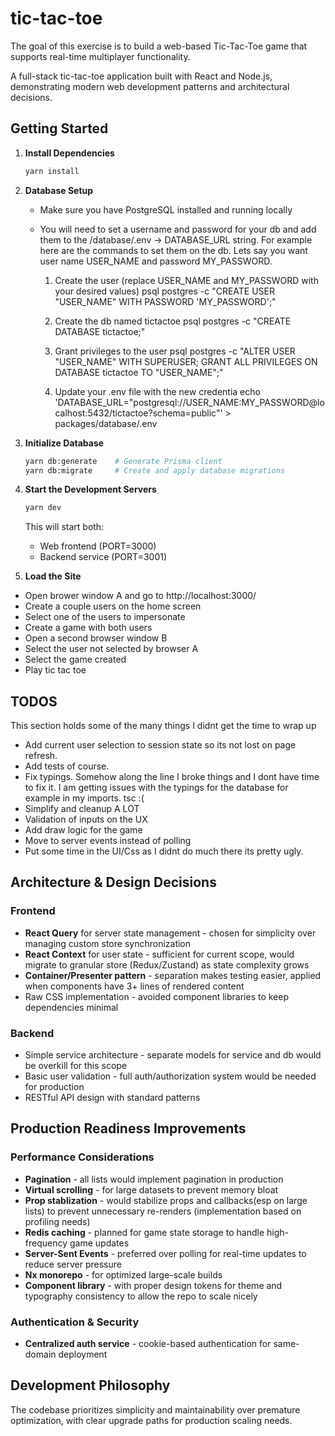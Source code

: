 # tic-tac-toe

The goal of this exercise is to build a web-based Tic-Tac-Toe game that supports real-time multiplayer functionality.

A full-stack tic-tac-toe application built with React and Node.js, demonstrating modern web development patterns and architectural decisions.

## Getting Started
1. **Install Dependencies**
   ```bash
   yarn install
   ```

2. **Database Setup**
   - Make sure you have PostgreSQL installed and running locally
   - You will need to set a username and password for your db and add them to the /database/.env -> DATABASE_URL string. For example here are the commands to set them on the db. Lets say you want user name USER_NAME and password MY_PASSWORD.
  
      1. Create the user (replace USER_NAME and MY_PASSWORD with your desired values)
      psql postgres -c "CREATE USER \"USER_NAME\" WITH PASSWORD 'MY_PASSWORD';"

      2. Create the db named tictactoe
      psql postgres -c "CREATE DATABASE tictactoe;"

      3. Grant privileges to the user
      psql postgres -c "ALTER USER \"USER_NAME\" WITH SUPERUSER; GRANT ALL PRIVILEGES ON DATABASE tictactoe TO \"USER_NAME\";"

      4. Update your .env file with the new credentia
      echo 'DATABASE_URL="postgresql://USER_NAME:MY_PASSWORD@localhost:5432/tictactoe?schema=public"' > packages/database/.env

3. **Initialize Database**
   ```bash
   yarn db:generate    # Generate Prisma client
   yarn db:migrate     # Create and apply database migrations
   ```

4. **Start the Development Servers**
   ```bash
   yarn dev
   ```
   This will start both:
   - Web frontend (PORT=3000)
   - Backend service (PORT=3001)

5. **Load the Site**
- Open brower window A and go to http://localhost:3000/
- Create a couple users on the home screen
- Select one of the users to impersonate
- Create a game with both users
- Open a second browser window B
- Select the user not selected by browser A
- Select the game created
- Play tic tac toe

## TODOS
This section holds some of the many things I didnt get the time to wrap up
- Add current user selection to session state so its not lost on page refresh.
- Add tests of course.
- Fix typings. Somehow along the line I broke things and I dont have time to fix it. I am getting issues with the typings for the database for example in my imports. tsc :(
- Simplify and cleanup A LOT
- Validation of inputs on the UX
- Add draw logic for the game
- Move to server events instead of polling
- Put some time in the UI/Css as I didnt do much there its pretty ugly.

## Architecture & Design Decisions

### Frontend
- **React Query** for server state management - chosen for simplicity over managing custom store synchronization
- **React Context** for user state - sufficient for current scope, would migrate to granular store (Redux/Zustand) as state complexity grows
- **Container/Presenter pattern** - separation makes testing easier, applied when components have 3+ lines of rendered content
- Raw CSS implementation - avoided component libraries to keep dependencies minimal

### Backend
- Simple service architecture - separate models for service and db would be overkill for this scope
- Basic user validation - full auth/authorization system would be needed for production
- RESTful API design with standard patterns

## Production Readiness Improvements

### Performance Considerations
- **Pagination** - all lists would implement pagination in production
- **Virtual scrolling** - for large datasets to prevent memory bloat
- **Prop stablization** - would stabilize props and callbacks(esp on large lists) to prevent unnecessary re-renders (implementation based on profiling needs)
- **Redis caching** - planned for game state storage to handle high-frequency game updates
- **Server-Sent Events** - preferred over polling for real-time updates to reduce server pressure
- **Nx monorepo** - for optimized large-scale builds
- **Component library** - with proper design tokens for theme and typography consistency to allow the repo to scale nicely

### Authentication & Security
- **Centralized auth service** - cookie-based authentication for same-domain deployment

## Development Philosophy

The codebase prioritizes simplicity and maintainability over premature optimization, with clear upgrade paths for production scaling needs.